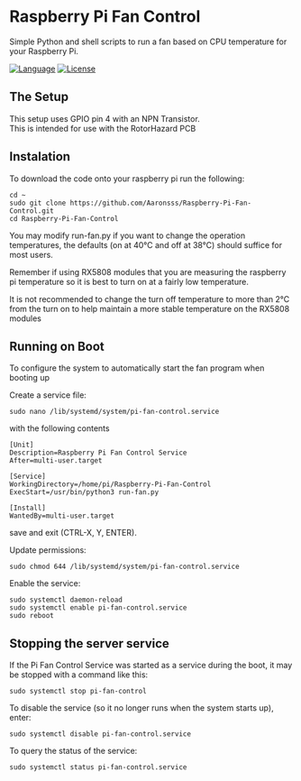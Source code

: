 # Raspberry Pi Fan Control

Simple Python and shell scripts to run a fan based on CPU temperature for your Raspberry Pi. 

[![Language](https://img.shields.io/badge/python-3.5%20%7C%203.6%20%7C%203.7%20%7C%203.8-blue)](#)
[![License](https://img.shields.io/github/license/vc1492a/Raspberry-Pi-Fan-Control)](https://opensource.org/licenses/MIT)

## The Setup

This setup uses GPIO pin 4 with an NPN Transistor.  
This is intended for use with the RotorHazard PCB

## Instalation
To download the code onto your raspberry pi run the following:
```
cd ~
sudo git clone https://github.com/Aaronsss/Raspberry-Pi-Fan-Control.git
cd Raspberry-Pi-Fan-Control
```

You may modify run-fan.py if you want to change the operation temperatures, the defaults (on at 40&deg;C and off at 38&deg;C) should suffice for most users.

Remember if using RX5808 modules that you are measuring the raspberry pi temperature so it is best to turn on at a fairly low temperature.

It is not recommended to change the turn off temperature to more than 2&deg;C from the turn on to help maintain a more stable temperature on the RX5808 modules

## Running on Boot

To configure the system to automatically start the fan program when booting up

Create a service file:
```
sudo nano /lib/systemd/system/pi-fan-control.service
```
with the following contents
```
[Unit]
Description=Raspberry Pi Fan Control Service
After=multi-user.target

[Service]
WorkingDirectory=/home/pi/Raspberry-Pi-Fan-Control
ExecStart=/usr/bin/python3 run-fan.py

[Install]
WantedBy=multi-user.target
```

save and exit (CTRL-X, Y, ENTER).

Update permissions:

```
sudo chmod 644 /lib/systemd/system/pi-fan-control.service
```
Enable the service:
```
sudo systemctl daemon-reload
sudo systemctl enable pi-fan-control.service
sudo reboot
```

## Stopping the server service

If the Pi Fan Control Service was started as a service during the boot, it may be stopped with a command like this:
```
sudo systemctl stop pi-fan-control
```
To disable the service (so it no longer runs when the system starts up), enter:
```
sudo systemctl disable pi-fan-control.service
```
To query the status of the service:
```
sudo systemctl status pi-fan-control.service
```